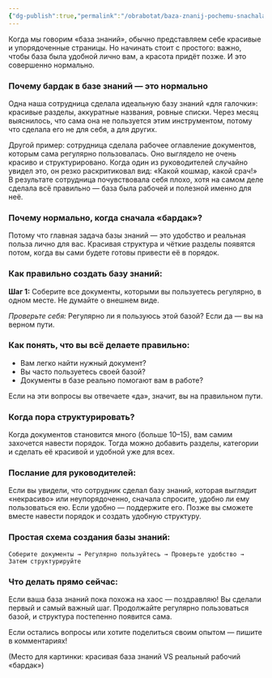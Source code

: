 ```yaml
---
{"dg-publish":true,"permalink":"/obrabotat/baza-znanij-pochemu-snachala-luchshe-delat-udobno-a-ne-krasivo/"}
---
```





Когда мы говорим «база знаний», обычно представляем себе красивые и упорядоченные страницы. Но начинать стоит с простого: важно, чтобы база была удобной лично вам, а красота придёт позже. И это совершенно нормально.

### Почему бардак в базе знаний — это нормально

Одна наша сотрудница сделала идеальную базу знаний «для галочки»: красивые разделы, аккуратные названия, ровные списки. Через месяц выяснилось, что сама она не пользуется этим инструментом, потому что сделала его не для себя, а для других.

Другой пример: сотрудница сделала рабочее оглавление документов, которым сама регулярно пользовалась. Оно выглядело не очень красиво и структурировано. Когда один из руководителей случайно увидел это, он резко раскритиковал вид: «Какой кошмар, какой срач!» В результате сотрудница почувствовала себя плохо, хотя на самом деле сделала всё правильно — база была рабочей и полезной именно для неё.

### Почему нормально, когда сначала «бардак»?
Потому что главная задача базы знаний — это удобство и реальная польза лично для вас. Красивая структура и чёткие разделы появятся потом, когда вы сами будете готовы привести её в порядок.

### Как правильно создать базу знаний:

**Шаг 1:** Соберите все документы, которыми вы пользуетесь регулярно, в одном месте. Не думайте о внешнем виде.

*Проверьте себя:* Регулярно ли я пользуюсь этой базой? Если да — вы на верном пути.

### Как понять, что вы всё делаете правильно:
- Вам легко найти нужный документ?
- Вы часто пользуетесь своей базой?
- Документы в базе реально помогают вам в работе?

Если на эти вопросы вы отвечаете «да», значит, вы на правильном пути.

### Когда пора структурировать?
Когда документов становится много (больше 10–15), вам самим захочется навести порядок. Тогда можно добавить разделы, категории и сделать её красивой и удобной уже для всех.

### Послание для руководителей:
Если вы увидели, что сотрудник сделал базу знаний, которая выглядит «некрасиво» или неупорядоченно, сначала спросите, удобно ли ему пользоваться ею. Если удобно — поддержите его. Позже вы сможете вместе навести порядок и создать удобную структуру.

### Простая схема создания базы знаний:
```
Соберите документы → Регулярно пользуйтесь → Проверьте удобство → Затем структурируйте
```

### Что делать прямо сейчас:
Если ваша база знаний пока похожа на хаос — поздравляю! Вы сделали первый и самый важный шаг. Продолжайте регулярно пользоваться базой, и структура постепенно появится сама.

Если остались вопросы или хотите поделиться своим опытом — пишите в комментариях!

(Место для картинки: красивая база знаний VS реальный рабочий «бардак»)


